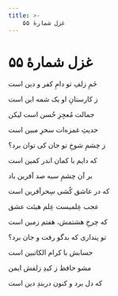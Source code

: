 ```yaml
---
title: >-
    غزل شمارهٔ ۵۵
---
```

# غزل شمارهٔ ۵۵

<div class="b" id="bn1"><div class="m1"><p>خَمِ زلفِ تو دامِ کفر و دین است</p></div>
<div class="m2"><p>ز کارستانِ او یک شمه این است</p></div></div>
<div class="b" id="bn2"><div class="m1"><p>جمالت مُعجِزِ حُسن است لیکن</p></div>
<div class="m2"><p>حدیثِ غمزه‌ات سحرِ مبین است</p></div></div>
<div class="b" id="bn3"><div class="m1"><p>ز چشمِ شوخِ تو جان کی توان برد؟</p></div>
<div class="m2"><p>که دایم با کمان اندر کمین است</p></div></div>
<div class="b" id="bn4"><div class="m1"><p>بر آن چشمِ سیه صد آفرین باد</p></div>
<div class="m2"><p>که در عاشق کُشی سِحرآفرین است</p></div></div>
<div class="b" id="bn5"><div class="m1"><p>عجب عِلمیست عِلم هیئت عشق</p></div>
<div class="m2"><p>که چرخِ هشتمش، هفتم زمین است</p></div></div>
<div class="b" id="bn6"><div class="m1"><p>تو پنداری که بدگو رفت و جان برد؟</p></div>
<div class="m2"><p>حسابش با کرام الکاتبین است</p></div></div>
<div class="b" id="bn7"><div class="m1"><p>مشو حافظ ز کیدِ زلفش ایمن</p></div>
<div class="m2"><p>که دل برد و کنون دربندِ دین است</p></div></div>

